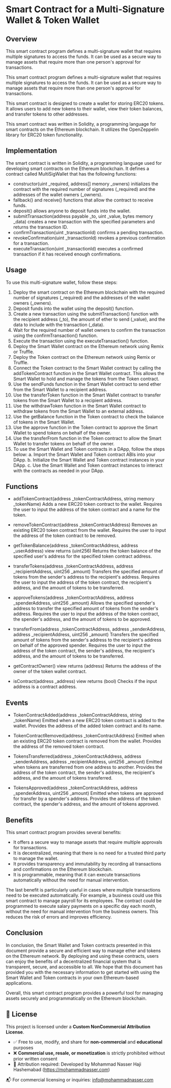 # Smart Contract for a Multi-Signature Wallet & Token Wallet
## Overview
This smart contract program defines a multi-signature wallet that requires multiple signatures to access the funds. It can be used as a secure way to manage assets that require more than one person's approval for transactions.

This smart contract program defines a multi-signature wallet that requires multiple signatures to access the funds. It can be used as a secure way to manage assets that require more than one person's approval for transactions.

This smart contract is designed to create a wallet for storing ERC20 tokens. It allows users to add new tokens to their wallet, view their token balances, and transfer tokens to other addresses.

This smart contract was written in Solidity, a programming language for smart contracts on the Ethereum blockchain. It utilizes the OpenZeppelin library for ERC20 token functionality.

## Implementation
The smart contract is written in Solidity, a programming language used for developing smart contracts on the Ethereum blockchain. It defines a contract called MultiSigWallet that has the following functions:

* constructor(uint _required, address[] memory _owners) initializes the contract with the required number of signatures (_required) and the addresses of the wallet owners (_owners).
* fallback() and receive() functions that allow the contract to receive funds.
* deposit() allows anyone to deposit funds into the wallet.
* submitTransaction(address payable _to, uint _value, bytes memory _data) creates a new transaction with the specified parameters and returns the transaction ID.
* confirmTransaction(uint _transactionId) confirms a pending transaction.
* revokeConfirmation(uint _transactionId) revokes a previous confirmation for a transaction.
* executeTransaction(uint _transactionId) executes a confirmed transaction if it has received enough confirmations.

## Usage
To use this multi-signature wallet, follow these steps:

1. Deploy the smart contract on the Ethereum blockchain with the required number of signatures (_required) and the addresses of the wallet owners (_owners).
2. Deposit funds into the wallet using the deposit() function.
3. Create a new transaction using the submitTransaction() function with the recipient address (_to), the amount of ether to send (_value), and the data to include with the transaction (_data).
4. Wait for the required number of wallet owners to confirm the transaction using the confirmTransaction() function.
5. Execute the transaction using the executeTransaction() function.
6. Deploy the Smart Wallet contract on the Ethereum network using Remix or Truffle.
7. Deploy the Token contract on the Ethereum network using Remix or Truffle.
8. Connect the Token contract to the Smart Wallet contract by calling the addTokenContract function in the Smart Wallet contract. This allows the Smart Wallet to hold and manage the tokens from the Token contract.
9. Use the sendFunds function in the Smart Wallet contract to send ether from the Smart Wallet to a recipient address.
10. Use the transferToken function in the Smart Wallet contract to transfer tokens from the Smart Wallet to a recipient address.
11. Use the withdrawToken function in the Smart Wallet contract to withdraw tokens from the Smart Wallet to an external address.
12. Use the getBalance function in the Token contract to check the balance of tokens in the Smart Wallet.
13. Use the approve function in the Token contract to approve the Smart Wallet to spend tokens on behalf of the owner.
14. Use the transferFrom function in the Token contract to allow the Smart Wallet to transfer tokens on behalf of the owner.
15. To use the Smart Wallet and Token contracts in a DApp, follow the steps below:
    a. Import the Smart Wallet and Token contract ABIs into your DApp.
    b. Initialize the Smart Wallet and Token contract instances in your DApp.
    c. Use the Smart Wallet and Token contract instances to interact with the contracts as needed in your DApp.

## Functions
* addTokenContract(address _tokenContractAddress, string memory _tokenName)
Adds a new ERC20 token contract to the wallet. Requires the user to input the address of the token contract and a name for the token.

* removeTokenContract(address _tokenContractAddress)
Removes an existing ERC20 token contract from the wallet. Requires the user to input the address of the token contract to be removed.

* getTokenBalance(address _tokenContractAddress, address _userAddress) view returns (uint256)
Returns the token balance of the specified user's address for the specified token contract address.

* transferTokens(address _tokenContractAddress, address _recipientAddress, uint256 _amount)
Transfers the specified amount of tokens from the sender's address to the recipient's address. Requires the user to input the address of the token contract, the recipient's address, and the amount of tokens to be transferred.

* approveTokens(address _tokenContractAddress, address _spenderAddress, uint256 _amount)
Allows the specified spender's address to transfer the specified amount of tokens from the sender's address. Requires the user to input the address of the token contract, the spender's address, and the amount of tokens to be approved.

* transferFrom(address _tokenContractAddress, address _senderAddress, address _recipientAddress, uint256 _amount)
Transfers the specified amount of tokens from the sender's address to the recipient's address on behalf of the approved spender. Requires the user to input the address of the token contract, the sender's address, the recipient's address, and the amount of tokens to be transferred.

* getContractOwner() view returns (address)
Returns the address of the owner of the token wallet contract.

* isContract(address _address) view returns (bool)
Checks if the input address is a contract address.

## Events
* TokenContractAdded(address _tokenContractAddress, string _tokenName)
Emitted when a new ERC20 token contract is added to the wallet. Provides the address of the added token contract and its name.

* TokenContractRemoved(address _tokenContractAddress)
Emitted when an existing ERC20 token contract is removed from the wallet. Provides the address of the removed token contract.

* TokensTransferred(address _tokenContractAddress, address _senderAddress, address _recipientAddress, uint256 _amount)
Emitted when tokens are transferred from one address to another. Provides the address of the token contract, the sender's address, the recipient's address, and the amount of tokens transferred.

* TokensApproved(address _tokenContractAddress, address _spenderAddress, uint256 _amount)
Emitted when tokens are approved for transfer by a spender's address. Provides the address of the token contract, the spender's address, and the amount of tokens approved.

## Benefits
This smart contract program provides several benefits:

* It offers a secure way to manage assets that require multiple approvals for transactions.
* It is decentralized, meaning that there is no need for a trusted third party to manage the wallet.
* It provides transparency and immutability by recording all transactions and confirmations on the Ethereum blockchain.
* It is programmable, meaning that it can execute transactions automatically without the need for manual intervention.

The last benefit is particularly useful in cases where multiple transactions need to be executed automatically. For example, a business could use this smart contract to manage payroll for its employees. The contract could be programmed to execute salary payments on a specific day each month, without the need for manual intervention from the business owners. This reduces the risk of errors and improves efficiency.

## Conclusion
In conclusion, the Smart Wallet and Token contracts presented in this document provide a secure and efficient way to manage ether and tokens on the Ethereum network. By deploying and using these contracts, users can enjoy the benefits of a decentralized financial system that is transparent, secure, and accessible to all. We hope that this document has provided you with the necessary information to get started with using the Smart Wallet and Token contracts in your own Ethereum-based applications.

Overall, this smart contract program provides a powerful tool for managing assets securely and programmatically on the Ethereum blockchain.
## 📜 License

This project is licensed under a **Custom NonCommercial Attribution License**.

- ✅ Free to use, modify, and share for **non-commercial** and **educational** purposes
- ❌ **Commercial use, resale, or monetization** is strictly prohibited without prior written consent
- 📛 Attribution required: Developed by Mohammad Nasser Haji Hashemabad (https://mohammadnasser.com)

📬 For commercial licensing or inquiries: [info@mohammadnasser.com](mailto:info@mohammadnasser.com)


